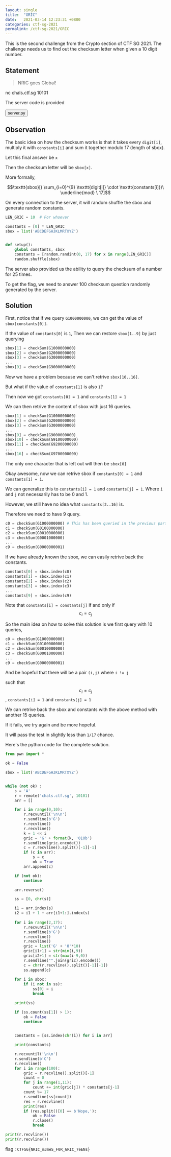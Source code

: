 ```yaml
---
layout: single
title:  "GRIC"
date:   2021-03-14 12:23:31 +0800
categories: ctf-sg-2021
permalink: /ctf-sg-2021/GRIC
---
```


This is the second challenge from the Crypto section of CTF SG 2021. The challenge needs us to find out the checksum letter when given a 10 digit number.

## Statement

>NRIC goes Global!

nc chals.ctf.sg 10101

The server code is provided

<button class="collapsible btn" id="server">server.py</button>

<div class="content" id="serverdata" style="display:none" markdown="1">

```python
#!/usr/local/bin/python3

import sys
import random

LEN_GRIC = 10  # For whoever

constants = [0] * LEN_GRIC
sbox = list('ABCDEFGHJKLMRTXYZ')


def setup():
    global constants, sbox
    constants = [random.randint(0, 17) for x in range(LEN_GRIC)]
    random.shuffle(sbox)


def get_checksum(n):
    return sbox[sum(map(lambda x: int(x[0]) * int(x[1]), zip(n, constants))) % len(sbox)]


def oracle():
    sys.stdout.write("What GRIC do you want to get the last digit for?\n")
    sys.stdout.flush()  # Everyone is fun to flush
    b = input()

    if (b[0] != 'G' or len(b) != LEN_GRIC+1):
        sys.stdout.write("Not a valid GRIC\n")
        sys.stdout.flush()  # Everyone is fun to flush
        return

    for i in range(1, LEN_GRIC+1):
        try:
            int(b[i])
        except:
            sys.stdout.write(f"Not a valid GRIC.\n")
            sys.stdout.flush()  # Everyone is fun to flush
            return

    sys.stdout.write(f"Your GRIC is {b}{get_checksum(b[1:])}\n")
    sys.stdout.flush()  # Everyone is fun to flush


def challenge():
    sys.stdout.write("Welcome to the challenge. Answer all 100 outputs correctly and you will get the flag\n")
    sys.stdout.flush()  # Everyone is fun to flush

    for i in range(100):
        a = "".join([str(random.randint(0, 9)) for x in range(LEN_GRIC)])
        sys.stdout.write(f"What is the checksum letter of G{a}?\n")
        sys.stdout.flush()  # Everyone is fun to flush
        resp = input()[0]

        if resp != get_checksum(a):
            sys.stdout.write("Nope, that is the wrong answer. Goodbye!\n")
            sys.stdout.flush()  # Everyone is fun to flush
            exit(0)
        else:
            sys.stdout.write(f"Good job! Only {99 - i} more to go!\n")
            sys.stdout.flush()  # Everyone is fun to flush

    sys.stdout.write("Wow you did it. Congratulations! Here flag!\n")
    sys.stdout.write("<CENSORED>\n")
    sys.stdout.flush()  # Everyone is fun to flush
    exit(0)


def print_help():
    sys.stdout.write("Welcome to the (proof of concept) GRIC checker.\n")
    sys.stdout.write("How may I help you?\n")
    sys.stdout.write("(A)bout GRIC\n")
    sys.stdout.write("(C)hallenge this proof of concept\n")
    sys.stdout.write("(G)et checksum for a given GRIC number\n")
    sys.stdout.write("(H)elp\n")
    sys.stdout.write("(Q)uit\n\n")
    sys.stdout.flush()  # Everyone is fun to flush


def print_about():
    sys.stdout.write("Introducing GRIC: A revolutionary personal identification system designed for the global world.\n")
    sys.stdout.write("We recognise the importance of having a system where everyone can be identified by a unique designation.\n")
    sys.stdout.write("In many countries, individuals are not being tracked by the government because they are not registered.\n")
    sys.stdout.write("As such, we realise a national level identity number is perhaps not a best solution.\n")
    sys.stdout.write("That's why we created GRIC.\n")
    sys.stdout.write("There will not be any need for your passports anymore. You can now travel with your 10 digit GRIC!\n")
    sys.stdout.write("GRIC will take care of that, by being the all-in-one travel and licensing document.\n")
    sys.stdout.write("Support GRIC, and support making the world more globalized today.\n")
    sys.stdout.flush()  # Everyone is fun to flush


def main():
    setup()
    print_help()
    oracle_limit = 25

    while True:
        a = input()[0]

        if a == 'A':
            print_about()
        elif a == 'H':
            print_help()
        elif a == 'Q':
            sys.stdout.write("Goodbye!\n")
            sys.stdout.flush()  # Everyone is fun to flush
            exit(0)
        elif a == 'C':\
            challenge()
        elif a == 'G':
            sys.stdout.write(f"You can ask the oracle {oracle_limit} more times\n")
            sys.stdout.flush()  # Everyone is fun to flush
            if oracle_limit == 0:
                sys.stdout.write("You are out of oracle tries. Goodbye\n")
                sys.stdout.flush()  # Everyone is fun to flush
                exit(0)
            oracle()
            oracle_limit -= 1

        sys.stdout.write("How may I help you?\n\n")
        sys.stdout.flush()  # Everyone is fun to flush


if __name__ == '__main__':
    main()
```
</div>

## Observation

The basic idea on how the checksum works is that it takes every `digit[i]`, multiply it with `constants[i]` and sum it together modulo 17 (length of sbox). 

Let this final answer be `x`

Then the checksum letter will be `sbox[x]`.

More formally,

$$\texttt{sbox}[( \sum_{i=0}^{9} \texttt{digit[i]} \cdot \texttt{constants[i]})\  \underline{mod} \  17]$$

On every connection to the server, it will random shuffle the sbox and generate random constants.

```python
LEN_GRIC = 10  # For whoever

constants = [0] * LEN_GRIC
sbox = list('ABCDEFGHJKLMRTXYZ')


def setup():
    global constants, sbox
    constants = [random.randint(0, 17) for x in range(LEN_GRIC)]
    random.shuffle(sbox)
```

The server also provided us the ability to query the checksum of a number for 25 times.

To get the flag, we need to answer 100 checksum question randomly generated by the server.

## Solution

First, notice that if we query `G1000000000`, we can get the value of `sbox[constants[0]]`.

If the value of `constants[0]` is `1`, Then we can restore `sbox[1..9]` by just querying

```python
sbox[1] = checkSum(G1000000000)
sbox[2] = checkSum(G2000000000)
sbox[3] = checkSum(G3000000000)
...
sbox[9] = checkSum(G9000000000)
```

Now we have a problem because we can't retrive `sbox[10..16]`.

But what if the value of `constants[1]` is also `1`? 

Then now we got `constants[0] = 1` and `constants[1] = 1`

We can then retrive the content of sbox with just 16 queries.

```python
sbox[1] = checkSum(G1000000000)
sbox[2] = checkSum(G2000000000)
sbox[3] = checkSum(G3000000000)
...
sbox[9] = checkSum(G9000000000)
sbox[10] = checkSum(G9100000000)
sbox[11] = checkSum(G9200000000)
...
sbox[16] = checkSum(G9700000000)
```

The only one character that is left out will then be `sbox[0]`

Okay awesome, now we can retrive sbox if `constants[0] = 1` and `constants[1] = 1`.

We can generalize this to `constants[i] = 1` and `constants[j] = 1`. Where `i` and `j` not necessarily has to be 0 and 1.

However, we still have no idea what `constants[2..16]` is.

Therefore we need to have 9 query.
```python
c0 = checkSum(G1000000000) # This has been queried in the previous part
c1 = checkSum(G0100000000)
c2 = checkSum(G0010000000)
c3 = checkSum(G0001000000)
...
c9 = checkSum(G0000000001)
```

If we have already known the sbox, we can easily retrive back the constants.

```python
constants[0] = sbox.index(c0)
constants[1] = sbox.index(c1)
constants[2] = sbox.index(c2)
constants[3] = sbox.index(c3)
...
constants[9] = sbox.index(c9)
```

Note that `constants[i] = constants[j]` if and only if $$c_{i} = c_{j}$$

So the main idea on how to solve this solution is we first query with 10 queries,

```python
c0 = checkSum(G1000000000)
c1 = checkSum(G0100000000)
c2 = checkSum(G0010000000)
c3 = checkSum(G0001000000)
...
c9 = checkSum(G0000000001)
```

And be hopeful that there will be a pair `(i,j)` where `i != j`

such that $$c_{i} = c_{j}$$ , `constants[i] = 1` and `constants[j] = 1`

We can retrive back the sbox and constants with the above method with another 15 queries.

If it fails, we try again and be more hopeful.

It will pass the test in slightly less than `1/17` chance.

Here's the python code for the complete solution.

```python
from pwn import *

ok = False

sbox = list('ABCDEFGHJKLMRTXYZ')


while (not ok) :
    s = 'A'
    r = remote('chals.ctf.sg', 10101)
    arr = []

    for i in range(0,10):
        r.recvuntil('\n\n')
        r.sendline(b'G')
        r.recvline()
        r.recvline()
        k = 1 << i
        gric = 'G' + format(k, '010b')
        r.sendline(gric.encode())
        c = r.recvline().split()[-1][-1]
        if (c in arr):
            s = c
            ok = True
        arr.append(c)

    if (not ok):
        continue

    arr.reverse()

    ss = [0, chr(s)]

    i1 = arr.index(s)
    i2 = i1 + 1 + arr[i1+1:].index(s)
    
    for i in range(2,17):
        r.recvuntil('\n\n')
        r.sendline(b'G')
        r.recvline()
        r.recvline()
        gric = list('G' + '0'*10)
        gric[i1+1] = str(min(i,9))
        gric[i2+1] = str(max(i-9,0))
        r.sendline("".join(gric).encode())
        c = chr(r.recvline().split()[-1][-1])
        ss.append(c)
    
    for i in sbox:
        if (i not in ss):
            ss[0] = i
            break

    print(ss)

    if (ss.count(ss[1]) > 1):
        ok = False
        continue

    
    constants = [ss.index(chr(i)) for i in arr]

    print(constants)

    r.recvuntil('\n\n')
    r.sendline(b'C')
    r.recvline()
    for i in range(100):
        gric = r.recvline().split()[-1]
        count = 0
        for j in range(1,11):
            count += int(gric[j]) * constants[j-1]
        count %= 17
        r.sendline(ss[count])
        res = r.recvline()
        print(res)
        if (res.split()[0] == b'Nope,'):
            ok = False
            r.close()
            break

print(r.recvline())
print(r.recvline())
```

flag : `CTFSG{NRIC_m3meS_F0R_GRIC_7eENs}`
